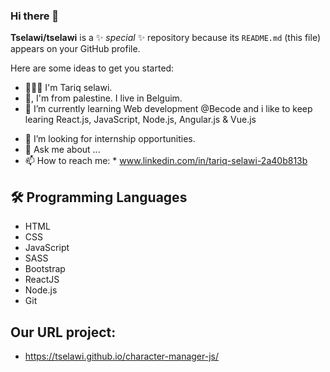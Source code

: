 ### Hi there 👋


**Tselawi/tselawi** is a ✨ _special_ ✨ repository because its `README.md` (this file) appears on your GitHub profile.

Here are some ideas to get you started:

<!--- 🔭 I’m currently working on ...-->
- 👱🏼‍♂️ I'm Tariq selawi.
- 🏡, I'm from palestine. I live in Belguim. 
- 🌱 I’m currently learning Web development @Becode and i like to keep learing React.js, JavaScript, Node.js, Angular.js & Vue.js
<!-- - 👯 I’m looking to collaborate on ... -->
- 🤔 I’m looking for internship opportunities.
- 💬 Ask me about ...
- 📫 How to reach me: * www.linkedin.com/in/tariq-selawi-2a40b813b
<!-- - 😄 Pronouns: ...
- ⚡ Fun fact: ... -->


## 🛠  Programming Languages 
 * HTML
 * CSS
 * JavaScript
 * SASS
 * Bootstrap
 * ReactJS
 * Node.js
 * Git

## Our URL project:
- https://tselawi.github.io/character-manager-js/

